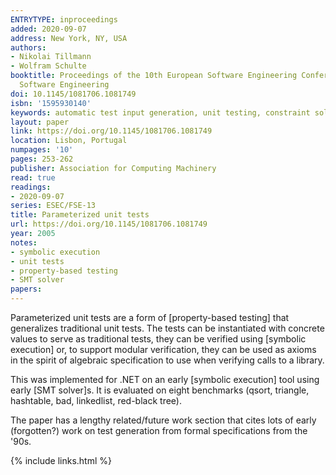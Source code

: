```yaml
---
ENTRYTYPE: inproceedings
added: 2020-09-07
address: New York, NY, USA
authors:
- Nikolai Tillmann
- Wolfram Schulte
booktitle: Proceedings of the 10th European Software Engineering Conference Held Jointly with 13th ACM SIGSOFT International Symposium on Foundations of
  Software Engineering
doi: 10.1145/1081706.1081749
isbn: '1595930140'
keywords: automatic test input generation, unit testing, constraint solving, algebraic data types, symbolic execution
layout: paper
link: https://doi.org/10.1145/1081706.1081749
location: Lisbon, Portugal
numpages: '10'
pages: 253-262
publisher: Association for Computing Machinery
read: true
readings:
- 2020-09-07
series: ESEC/FSE-13
title: Parameterized unit tests
url: https://doi.org/10.1145/1081706.1081749
year: 2005
notes:
- symbolic execution
- unit tests
- property-based testing
- SMT solver
papers:
---
```


Parameterized unit tests are a form of [property-based testing] that
generalizes traditional unit tests.  The tests can be instantiated with
concrete values to serve as traditional tests, they can be verified using
[symbolic execution] or, to support modular verification, they can be used as
axioms in the spirit of algebraic specification to use when verifying calls to
a library.

This was implemented for .NET on an early [symbolic execution] tool
using early [SMT solver]s.
It is evaluated on eight benchmarks (qsort, triangle, hashtable, bad,
linkedlist, red-black tree).

The paper has a lengthy related/future work section that cites lots of early
(forgotten?) work on test generation from formal specifications from the '90s.

{% include links.html %}
